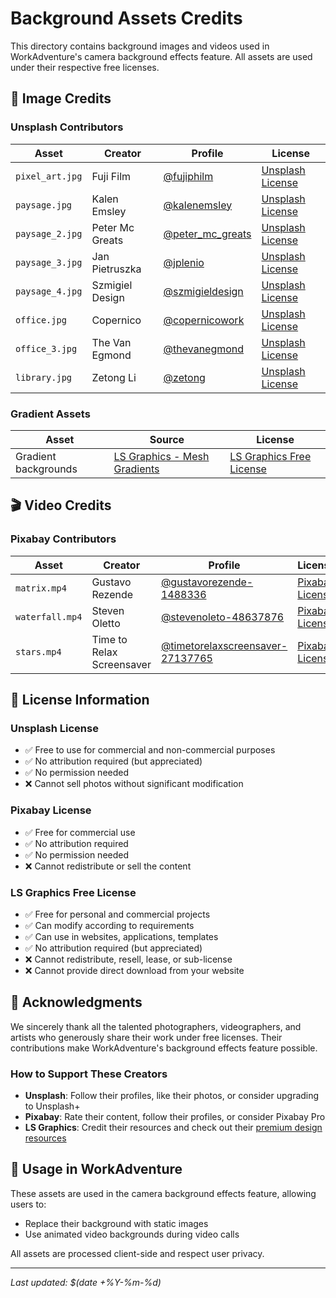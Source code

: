 # Background Assets Credits

This directory contains background images and videos used in WorkAdventure's camera background effects feature. All assets are used under their respective free licenses.

## 📸 Image Credits

### Unsplash Contributors

| Asset | Creator | Profile | License |
|-------|---------|---------|---------|
| `pixel_art.jpg` | Fuji Film | [@fujiphilm](https://unsplash.com/fr/@fujiphilm) | [Unsplash License](https://unsplash.com/license) |
| `paysage.jpg` | Kalen Emsley | [@kalenemsley](https://unsplash.com/fr/@kalenemsley) | [Unsplash License](https://unsplash.com/license) |
| `paysage_2.jpg` | Peter Mc Greats | [@peter_mc_greats](https://unsplash.com/fr/@peter_mc_greats) | [Unsplash License](https://unsplash.com/license) |
| `paysage_3.jpg` | Jan Pietruszka | [@jplenio](https://unsplash.com/fr/@jplenio) | [Unsplash License](https://unsplash.com/license) |
| `paysage_4.jpg` | Szmigiel Design | [@szmigieldesign](https://unsplash.com/fr/@szmigieldesign) | [Unsplash License](https://unsplash.com/license) |
| `office.jpg` | Copernico | [@copernicowork](https://unsplash.com/de/@copernicowork) | [Unsplash License](https://unsplash.com/license) |
| `office_3.jpg` | The Van Egmond | [@thevanegmond](https://unsplash.com/fr/@thevanegmond) | [Unsplash License](https://unsplash.com/license) |
| `library.jpg` | Zetong Li | [@zetong](https://unsplash.com/fr/@zetong) | [Unsplash License](https://unsplash.com/license) |

### Gradient Assets

| Asset | Source | License |
|-------|--------|---------|
| Gradient backgrounds | [LS Graphics - Mesh Gradients](https://www.ls.graphics/products/mesh-gradients) | [LS Graphics Free License](https://lstore.graphics) |

## 🎬 Video Credits

### Pixabay Contributors

| Asset | Creator | Profile | License |
|-------|---------|---------|---------|
| `matrix.mp4` | Gustavo Rezende | [@gustavorezende-1488336](https://pixabay.com/fr/users/gustavorezende-1488336/) | [Pixabay License](https://pixabay.com/service/license/) |
| `waterfall.mp4` | Steven Oletto | [@stevenoleto-48637876](https://pixabay.com/fr/users/stevenoleto-48637876/) | [Pixabay License](https://pixabay.com/service/license/) |
| `stars.mp4` | Time to Relax Screensaver | [@timetorelaxscreensaver-27137765](https://pixabay.com/fr/users/timetorelaxscreensaver-27137765/) | [Pixabay License](https://pixabay.com/service/license/) |

## 📄 License Information

### Unsplash License
- ✅ Free to use for commercial and non-commercial purposes
- ✅ No attribution required (but appreciated)
- ✅ No permission needed
- ❌ Cannot sell photos without significant modification

### Pixabay License
- ✅ Free for commercial use
- ✅ No attribution required
- ✅ No permission needed
- ❌ Cannot redistribute or sell the content

### LS Graphics Free License
- ✅ Free for personal and commercial projects
- ✅ Can modify according to requirements
- ✅ Can use in websites, applications, templates
- ✅ No attribution required (but appreciated)
- ❌ Cannot redistribute, resell, lease, or sub-license
- ❌ Cannot provide direct download from your website

## 🙏 Acknowledgments

We sincerely thank all the talented photographers, videographers, and artists who generously share their work under free licenses. Their contributions make WorkAdventure's background effects feature possible.

### How to Support These Creators

- **Unsplash**: Follow their profiles, like their photos, or consider upgrading to Unsplash+
- **Pixabay**: Rate their content, follow their profiles, or consider Pixabay Pro
- **LS Graphics**: Credit their resources and check out their [premium design resources](https://lstore.graphics)

## 📝 Usage in WorkAdventure

These assets are used in the camera background effects feature, allowing users to:
- Replace their background with static images
- Use animated video backgrounds during video calls

All assets are processed client-side and respect user privacy.

---

*Last updated: $(date +%Y-%m-%d)*